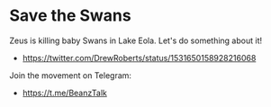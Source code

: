 # Save the Swans

Zeus is killing baby Swans in Lake Eola. Let's do something about it!

- https://twitter.com/DrewRoberts/status/1531650158928216068

Join the movement on Telegram:

- https://t.me/BeanzTalk 
